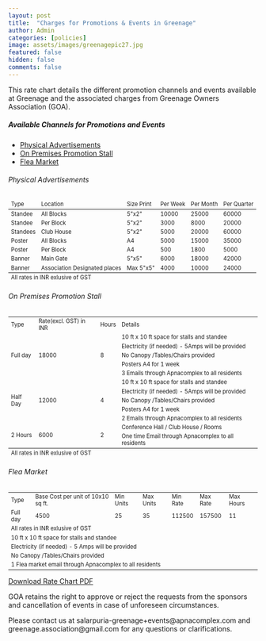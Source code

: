```yaml
---
layout: post
title:  "Charges for Promotions & Events in Greenage"
author: Admin
categories: [policies]
image: assets/images/greenagepic27.jpg
featured: false
hidden: false
comments: false
---
```


This rate chart details the different promotion channels and events available at Greenage and the associated charges from Greenage Owners Association (GOA).

##### Available Channels for Promotions and Events
- <a href="#ads">Physical Advertisements</a>
- <a href="#stall">On Premises Promotion Stall</a>
- <a href="#fleamarket">Flea Market</a>


###### Physical Advertisements

<table class="table table-striped table-bordered" style="width:100%; font-size:0.8em">
       <thead>
       <tr>
        <td>Type</td>
        <td>Location</td>
        <td>Size Print</td>
        <td>Per Week</td>
        <td>Per Month</td>
        <td>Per Quarter</td>
    </tr>
    </thead>
        <tr>
        <td>Standee</td>
        <td>All Blocks</td>
        <td>5"x2"</td>
        <td>10000</td>
        <td>25000</td>
        <td>60000</td>
    </tr>
    <tr>
        <td>Standee</td>
        <td>Per Block</td>
        <td>5"x2"</td>
        <td>3000</td>
        <td>8000</td>
        <td>20000</td>
    </tr>
    <tr>
        <td>Standees</td>
        <td>Club House</td>
        <td>5"x2"</td>
        <td>5000</td>
        <td>20000</td>
        <td>60000</td>
    </tr>
    <tr>
        <td>Poster</td>
        <td>All Blocks</td>
        <td>A4</td>
        <td>5000</td>
        <td>15000</td>
        <td>35000</td>
    </tr>
    <tr>
        <td>Poster</td>
        <td>Per Block</td>
        <td>A4</td>
        <td>500</td>
        <td>1800</td>
        <td>5000</td>
    </tr>
    <tr>
        <td>Banner</td>
        <td>Main Gate</td>
        <td>5"x5"</td>
        <td>6000</td>
        <td>18000</td>
        <td>42000</td>
    </tr>
    <tr>
        <td>Banner</td>
        <td>Association Designated places</td>
        <td>Max 5"x5"</td>
        <td>4000</td>
        <td>10000</td>
        <td>24000</td>
    </tr>
    <tfoot><tr><td colspan="6">All rates in INR exlusive of GST</td></tr></tfoot>
</table>


###### On Premises Promotion Stall

<table class="table table-striped table-bordered" style="width:100%; font-size:0.8em">
    <tr>
        <td>Type</td>
        <td>Rate(excl. GST) in INR</td>
        <td>Hours</td>
        <td>Details</td>
    </tr>
    <tr>
        <td rowspan="5">Full day</td>
        <td rowspan="5">18000</td>
        <td rowspan="5">8</td>
        <td>10 ft x 10 ft space for stalls and standee</td>
    </tr>
    <tr>
        <td>Electricity (if needed) - 5Amps will be provided </td>
    </tr>
    <tr>
        <td>No Canopy /Tables/Chairs provided </td>
    </tr>
    <tr>
        <td>Posters A4 for 1 week </td>
    </tr>
    <tr>
        <td>3 Emails through Apnacomplex to all residents </td>
    </tr>
    <tr>
        <td rowspan="5">Half Day</td>
        <td rowspan="5">12000</td>
        <td rowspan="5">4</td>
        <td>10 ft x 10 ft space for stalls and standee</td>
    </tr>
    <tr>
        <td>Electricity (if needed) - 5Amps will be provided </td>
    </tr>
    <tr>
        <td>No Canopy /Tables/Chairs provided </td>
    </tr>
    <tr>
        <td>Posters A4 for 1 week </td>
    </tr>
    <tr>
        <td>2 Emails through Apnacomplex to all residents </td>
    </tr>
    <tr>
        <td rowspan="2">2 Hours</td>
        <td rowspan="2">6000</td>
        <td rowspan="2">2</td>
        <td>Conference Hall / Club House / Rooms </td>
    </tr>
    <tr>
         <td>One time Email through Apnacomplex to all residents </td>
    </tr>
    <tfoot><tr><td colspan="6">All rates in INR exlusive of GST</td></tr></tfoot>
</table>

###### Flea Market

<table class="table table-striped table-bordered" style="width:100%; font-size:0.8em">
    <tr>
        <td>Type</td>
        <td>Base Cost per unit of 10x10 sq ft.</td>
        <td>Min Units</td>
        <td>Max Units</td>
        <td>Min Rate</td>
        <td>Max Rate</td>
        <td>Max Hours </td>
    </tr>
    <tr>
        <td>Full day</td>
        <td>4500</td>
        <td>25</td>
        <td>35</td>
        <td>112500</td>
        <td>157500</td>
        <td>11 </td>
    </tr>
    <tr>
        <td colspan="7">All rates in INR exlusive of GST</td>
    </tr>
     <tr>
        <td colspan="7">10 ft x 10 ft space for stalls and standee</td>
    </tr>
    <tr>
        <td colspan="7">Electricity (if needed) - 5 Amps will be provided</td>
    </tr>
    <tr>
        <td colspan="7">No Canopy /Tables/Chairs provided</td>
    </tr>
    <tr>
        <td colspan="7">1 Flea market email through Apnacomplex to all residents</td>
    </tr>

   
</table>


<p>
<a target="_blank" href="https://drive.google.com/file/d/1fF6cRu40dmbGbyDQvZvKYnVog7dNwVeR/view?usp=sharing">Download Rate Chart PDF</a>
</p>

<p>
GOA retains the right to approve or reject the requests from the sponsors and cancellation of events in case of unforeseen circumstances.</p> 
<p>
Please contact us at salarpuria-greenage+events@apnacomplex.com and greenage.association@gmail.com for any questions or clarifications.
</p>

